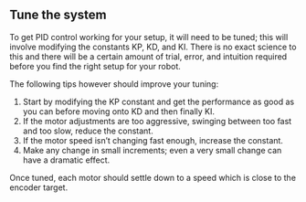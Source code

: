 ## Tune the system
To get PID control working for your setup, it will need to be tuned; this will involve modifying the constants KP, KD, and KI. There is no exact science to this and there will be a certain amount of trial, error, and intuition required before you find the right setup for your robot.

The following tips however should improve your tuning:
1. Start by modifying the KP constant and get the performance as good as you can before moving onto KD and then finally KI.
2. If the motor adjustments are too aggressive, swinging between too fast and too slow, reduce the constant.
3. If the motor speed isn’t changing fast enough, increase the constant.
4. Make any change in small increments; even a very small change can have a dramatic effect.

Once tuned, each motor should settle down to a speed which is close to the encoder target.